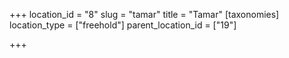 +++
location_id = "8"
slug = "tamar"
title = "Tamar"
[taxonomies]
location_type = ["freehold"]
parent_location_id = ["19"]

+++


